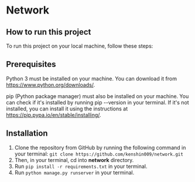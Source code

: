 # Network

## How to run this project
To run this project on your local machine, follow these steps:

## Prerequisites
Python 3 must be installed on your machine. You can download it from https://www.python.org/downloads/.

pip (Python package manager) must also be installed on your machine. You can check if it's installed by running pip --version in your terminal. If it's not installed, you can install it using the instructions at https://pip.pypa.io/en/stable/installing/.

## Installation
1. Clone the repository from GitHub by running the following command in your terminal: 
    `git clone https://github.com/kenshin009/network.git`
2. Then, in your terminal, cd into **network** directory.
3. Run `pip install -r requirements.txt` in your terminal.
4. Run `python manage.py runserver` in your terminal.
